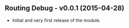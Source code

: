 Routing Debug - v0.0.1 (2015-04-28)
--------------------------------------------------------------------------------
- Initial and very first release of the module.
